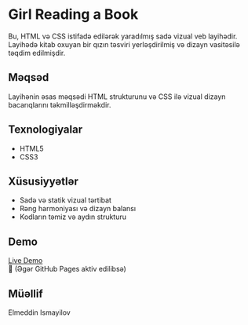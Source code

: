 # Girl Reading a Book

Bu, HTML və CSS istifadə edilərək yaradılmış sadə vizual veb layihədir. Layihədə kitab oxuyan bir qızın təsviri yerləşdirilmiş və dizayn vasitəsilə təqdim edilmişdir.

## Məqsəd
Layihənin əsas məqsədi HTML strukturunu və CSS ilə vizual dizayn bacarıqlarını təkmilləşdirməkdir.

## Texnologiyalar
- HTML5  
- CSS3  

## Xüsusiyyətlər
- Sadə və statik vizual tərtibat  
- Rəng harmoniyası və dizayn balansı  
- Kodların təmiz və aydın strukturu

## Demo
[Live Demo](https://elmeddin322.github.io/girl_reading_a_book/)  
📌 (Əgər GitHub Pages aktiv edilibsə)

## Müəllif
Elmeddin Ismayilov
